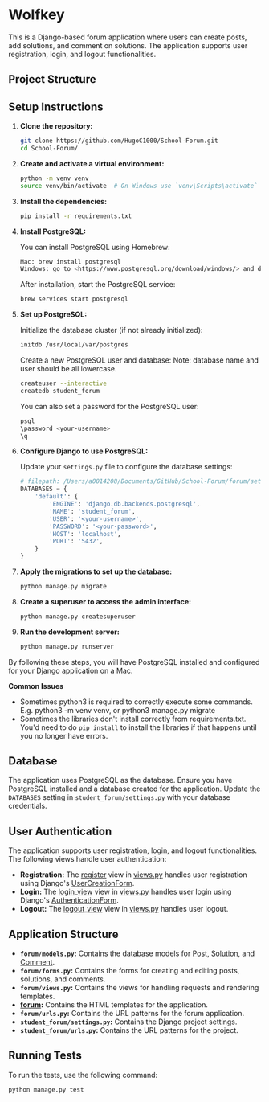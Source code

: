 # Wolfkey

This is a Django-based forum application where users can create posts, add solutions, and comment on solutions. The application supports user registration, login, and logout functionalities.

## Project Structure

## Setup Instructions

1. **Clone the repository:**

    ```sh
    git clone https://github.com/HugoC1000/School-Forum.git
    cd School-Forum/
    ```

2. **Create and activate a virtual environment:**

    ```sh
    python -m venv venv
    source venv/bin/activate  # On Windows use `venv\Scripts\activate`
    ```

3. **Install the dependencies:**

    ```sh
    pip install -r requirements.txt
    ```

4. **Install PostgreSQL:**

    You can install PostgreSQL using Homebrew:

    ```sh
    Mac: brew install postgresql
    Windows: go to <https://www.postgresql.org/download/windows/> and download the official installer
    
    
    ```

    After installation, start the PostgreSQL service:

    ```sh
    brew services start postgresql
    ```

5. **Set up PostgreSQL:**

    Initialize the database cluster (if not already initialized):

    ```sh
    initdb /usr/local/var/postgres
    ```

    Create a new PostgreSQL user and database: 
    Note: database name and user should be all lowercase. 

    ```sh
    createuser --interactive
    createdb student_forum
    ```

    You can also set a password for the PostgreSQL user:

    ```sh
    psql
    \password <your-username>
    \q
    ```


6. **Configure Django to use PostgreSQL:**

    Update your `settings.py` file to configure the database settings:

    ```python
    # filepath: /Users/a0014208/Documents/GitHub/School-Forum/forum/settings.py
    DATABASES = {
        'default': {
            'ENGINE': 'django.db.backends.postgresql',
            'NAME': 'student_forum',
            'USER': '<your-username>',
            'PASSWORD': '<your-password>',
            'HOST': 'localhost',
            'PORT': '5432',
        }
    }
    ```

7. **Apply the migrations to set up the database:**

    ```sh
    python manage.py migrate
    ```

8. **Create a superuser to access the admin interface:**

    ```sh
    python manage.py createsuperuser
    ```

9. **Run the development server:**

    ```sh
    python manage.py runserver
    ```

By following these steps, you will have PostgreSQL installed and configured for your Django application on a Mac.

**Common Issues**
- Sometimes python3 is required to correctly execute some commands. E.g. python3 -m venv venv, or python3 manage.py migrate
- Sometimes the libraries don't install correctly from requirements.txt. You'd need to do `pip install` to install the libraries if that happens until you no longer have errors. 


## Database

The application uses PostgreSQL as the database. Ensure you have PostgreSQL installed and a database created for the application. Update the `DATABASES` setting in `student_forum/settings.py` with your database credentials.

## User Authentication

The application supports user registration, login, and logout functionalities. The following views handle user authentication:

- **Registration:** The [register](http://_vscodecontentref_/16) view in [views.py](http://_vscodecontentref_/17) handles user registration using Django's [UserCreationForm](http://_vscodecontentref_/18).
- **Login:** The [login_view](http://_vscodecontentref_/19) view in [views.py](http://_vscodecontentref_/20) handles user login using Django's [AuthenticationForm](http://_vscodecontentref_/21).
- **Logout:** The [logout_view](http://_vscodecontentref_/22) view in [views.py](http://_vscodecontentref_/23) handles user logout.

## Application Structure

- **`forum/models.py`:** Contains the database models for [Post](http://_vscodecontentref_/24), [Solution](http://_vscodecontentref_/25), and [Comment](http://_vscodecontentref_/26).
- **`forum/forms.py`:** Contains the forms for creating and editing posts, solutions, and comments.
- **`forum/views.py`:** Contains the views for handling requests and rendering templates.
- **[forum](http://_vscodecontentref_/27):** Contains the HTML templates for the application.
- **`forum/urls.py`:** Contains the URL patterns for the forum application.
- **`student_forum/settings.py`:** Contains the Django project settings.
- **`student_forum/urls.py`:** Contains the URL patterns for the project.

## Running Tests

To run the tests, use the following command:

```sh
python manage.py test
